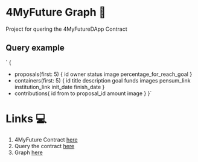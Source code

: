 # 4MyFuture Graph 📡

Project for quering the 4MyFutureDApp Contract

## Query example
`
 {
-  proposals(first: 5) {
    id
    owner
    status
    image
    percentage_for_reach_goal
  }
-  containers(first: 5) {
    id
    title
    description
    goal
    funds
    images
    pensum_link
    institution_link
    init_date
    finish_date
  }
-  contributions{
    id
   	from
    to
    proposal_id
    amount
    image
  }
}`

# Links 💻

1. 4MyFuture Contract [here](https://github.com/4myfutureapp/4myfuture-contract)
2. Query the contract [here](https://api.thegraph.com/subgraphs/name/edwardsvo/for-my-future/graphql)
3. Graph [here](https://thegraph.com/hosted-service/subgraph/edwardsvo/for-my-future)

